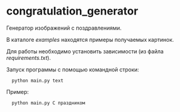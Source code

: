 # congratulation_generator
Генератор изображений с поздравлениями.

В каталоге *examples* находятся примеры получаемых картинок.

Для работы необходимо установить зависимости (из файла *requirements.txt*).

Запуск программы с помощью командной строки:

      python main.py text
      
Пример:

      python main.py С праздником
